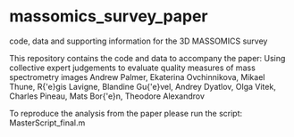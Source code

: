 # massomics_survey_paper
code, data and supporting information for the 3D MASSOMICS survey


This repository contains the code and data to accompany the paper: 
Using collective expert judgements to evaluate quality measures of mass spectrometry images
Andrew Palmer, Ekaterina Ovchinnikova, Mikael Thune,  R{\'e}gis Lavigne, Blandine Gu{\'e}vel, Andrey Dyatlov, Olga Vitek, Charles Pineau, Mats Bor{\'e}n,	Theodore Alexandrov

To reproduce the analysis from the paper please run the script: MasterScript_final.m
